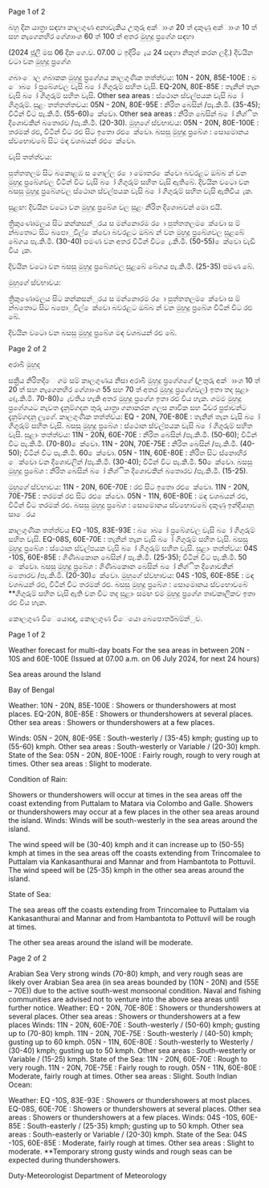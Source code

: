 Page 1 of 2

බහු දින යාත්‍රා සඳහා කාලගුණ අනාවැකිය උතුරු අක්ාාංශ 20 ත් දකුණු අක්ාාංශ 10 ත් සහ නැගෙනහිර ගේශාාංශ 60 ත් 100 ත් අතර මුහුදු ප්‍රගේශ සඳහා

(2024 ජූලි මස 06 දින ගෙ.ව. 07.00 ට ඉදිරි ෙැය 24 සඳහා නිකුත් කරන ලදි.) දිවයින වටා වන මුහුදු ප්‍රගේශ

ගබාංොල ගබාකක මුහුදු ප්‍රගේශය කාලගුණික තත්ත්වය: 10N - 20N, 85E-100E : බ ොබ ෝ ප්‍රබේශවල වැසි බ ෝ ගිගුරුම් සහිත වැසි. EQ-20N, 80E-85E : තැනින් තැන වැසි බ ෝ ගිගුරුම් සහිත වැසි. Other sea areas : ස්ථොන ස්වල්පයක වැසි බ ෝ ගිගුරුම්. සුළං තත්තත්තවය: 05N - 20N, 80E-95E : නිරිත බෙසින් /පැ.කි.මී. (35-45); විටින් විට පැ.කි.මී. (55-60) ෙක්වො. Other sea areas : නිරිත බෙසින් බ ෝ නිශ්ිත දිශොවකින් බතොරව /පැ.කි.මී. (20-30). මුහුගේ ස්වභාවය: 05N - 20N, 80E-100E : තරමක් රළු, විටින් විට රළු සිට ඉතො රළු ෙක්වො. බසසු මුහුදු ප්‍රබේශ : සොමොනය ස්වභොවබේ සිට මඳ වශබයන් රළු ෙක්වො.

වැසි තත්ත්වය:

පුත්තතලම සිට බකොළඹ ස ගොල්ල ර ො මොතර ෙක්වො බවරළට ඔබ්බ න් වන මුහුදු ප්‍රබේශවල විටින් විට වැසි බ ෝ ගිගුරුම් සහිත වැසි ඇතිබේ. දිවයින වටො වන බසසු මුහුදු ප්‍රබේශවල ස්ථොන ස්වල්පයක වැසි බ ෝ ගිගුරුම් සහිත වැසි ඇතිවිය ැක.

සුළඟ: දිවයින වටො වන මුහුදු ප්‍රබේශ වල සුළං නිරිත දිශොබවන් මො එයි.

ත්‍රිකුණොමලය සිට කන්කසන්ුරය ස මන්නොරම ර ො පුත්තතලම ෙක්වො ස ම් න්බතොට සිට බපොුවිල් ෙක්වො බවරළට ඔබ්බ න් වන මුහුදු ප්‍රබේශවල සුළබේ බේගය පැ.කි.මී. (30-40) පමණ වන අතර විටින් විට ෙැ.කි.මී. (50-55) ෙක්වො වැඩි විය ැක.

දිවයින වටො වන බසසු මුහුදු ප්‍රබේශවල සුළබේ බේගය පැ.කි.මී. (25-35) පමණ බේ.

මුහුගේ ස්වභාවය:

ත්‍රිකුණොමලය සිට කන්කසන්ුරය ස මන්නොරම ර ො පුත්තතලම ෙක්වො ස ම් න්බතොට සිට බපොුවිල් ෙක්වො බවරළට ඔබ්බ න් වන මුහුදු ප්‍රබේශ විටින් විට රළු බේ.

දිවයින වටො වන බසසු මුහුදු ප්‍රබේශ මඳ වශබයන් රළු බේ.

Page 2 of 2

අරාබි මුහුද

සක්‍රීය නිරිතදිෙ ගම සම් කාලගුණය නිසා අරාබි මුහුදු ප්‍රගේශගේ (උතුරු අක්ාාංශ 10 ත් 20 ත් සහ නැගෙනහිර ගේශාාංශ 55 සහ 70 ත් අතර මුහුදු ප්‍රගේශවල) ඉතා තද සුළාං (ෙැ.කි.මී. 70-80) ෙැවතිය හැකි අතර මුහුදු ප්‍රගේශ ඉතා රළු විය හැක. ගමම මුහුදු ප්‍රගේශයට නැවත දැනුම්ගදන තුරු යාත්‍රා ගනාකරන ගලස නාවික සහ ධීවර ප්‍රජාවන්ට දැනුම්ගදනු ලැගේ. කාලගුණික තත්ත්වය: EQ - 20N, 70E-80E : තැනින් තැන වැසි බ ෝ ගිගුරුම් සහිත වැසි. බසසු මුහුදු ප්‍රබේශ : ස්ථොන ස්වල්පයක වැසි බ ෝ ගිගුරුම් සහිත වැසි. සුළාං තත්ත්වය: 11N - 20N, 60E-70E : නිරිත බෙසින් /පැ.කි.මී. (50-60); විටින් විට පැ.කි.මී. (70-80) ෙක්වො. 11N - 20N, 70E-75E : නිරිත බෙසින් /පැ.කි.මී. (40-50); විටින් විට පැ.කි.මී. 60 ෙක්වො. 05N - 11N, 60E-80E : නිරිත සිට ස්නොහිර ෙක්වො වන දිශොවලින් /පැ.කි.මී. (30-40); විටින් විට පැ.කි.මී. 50 ෙක්වො. බසසු මුහුදු ප්‍රබේශ : නිරිත බෙසින් බ ෝ නිශ්ිත දිශොවකින් බතොරව /පැ.කි.මී. (15-25).

මුහුගේ ස්වභාවය: 11N - 20N, 60E-70E : රළු සිට ඉතො රළු ෙක්වො. 11N - 20N, 70E-75E : තරමක් රළු සිට රළු ෙක්වො. 05N - 11N, 60E-80E : මඳ වශබයන් රළු, විටින් විට තරමක් රළු. බසසු මුහුදු ප්‍රබේශ : සොමොනය ස්වභොවබේ දකුණු ඉන්දියානු සාෙරය

කාලගුණික තත්ත්වය EQ -10S, 83E-93E : බ ොබ ෝ ප්‍රබේශවල වැසි බ ෝ ගිගුරුම් සහිත වැසි. EQ-08S, 60E-70E : තැනින් තැන වැසි බ ෝ ගිගුරුම් සහිත වැසි. බසසු මුහුදු ප්‍රබේශ : ස්ථොන ස්වල්පයක වැසි බ ෝ ගිගුරුම් සහිත වැසි. සුළාං තත්ත්වය: 04S -10S, 60E-85E : ගිණිබකොන බෙසින් / පැ.කි.මී. (25-35); විටින් විට පැ.කි.මී. 50 ෙක්වො. බසසු මුහුදු ප්‍රබේශ : ගිණිබකොන බෙසින් බ ෝ නිශ්ිත දිශොවකින් බතොරව /පැ.කි.මී. (20-30) ෙක්වො. මුහුගේ ස්වභාවය: 04S -10S, 60E-85E : මඳ වශබයන් රළු, විටින් විට තරමක් රළු. බසසු මුහුදු ප්‍රබේශ : සොමොනය ස්වභොවබේ **ගිගුරුම් සහිත වැසි ඇති වන විට තද සුළාං සමඟ එම මුහුදු ප්‍රගේශ තාවකාලිකව ඉතා රළු විය හැක.

කොලගුණ විෙයොඥ, කොලගුණ විෙයො බෙපොර්තබම්න්ුව.

Page 1 of 2

Weather forecast for multi-day boats For the sea areas in between 20N - 10S and 60E-100E (Issued at 07.00 a.m. on 06 July 2024, for next 24 hours)

Sea areas around the Island

Bay of Bengal

Weather: 10N - 20N, 85E-100E : Showers or thundershowers at most places. EQ-20N, 80E-85E : Showers or thundershowers at several places. Other sea areas : Showers or thundershowers at a few places.

Winds: 05N - 20N, 80E-95E : South-westerly / (35-45) kmph; gusting up to (55-60) kmph. Other sea areas : South-westerly or Variable / (20-30) kmph. State of the Sea: 05N - 20N, 80E-100E : Fairly rough, rough to very rough at times. Other sea areas : Slight to moderate.

Condition of Rain:

Showers or thundershowers will occur at times in the sea areas off the coast extending from Puttalam to Matara via Colombo and Galle. Showers or thundershowers may occur at a few places in the other sea areas around the island. Winds: Winds will be south-westerly in the sea areas around the island.

The wind speed will be (30-40) kmph and it can increase up to (50-55) kmph at times in the sea areas off the coasts extending from Trincomalee to Puttalam via Kankasanthurai and Mannar and from Hambantota to Pottuvil. The wind speed will be (25-35) kmph in the other sea areas around the island.

State of Sea:

The sea areas off the coasts extending from Trincomalee to Puttalam via Kankasanthurai and Mannar and from Hambantota to Pottuvil will be rough at times.

The other sea areas around the island will be moderate.

Page 2 of 2

Arabian Sea Very strong winds (70-80) kmph, and very rough seas are likely over Arabian Sea area (in sea areas bounded by (10N - 20N) and (55E – 70E)) due to the active south-west monsoonal condition. Naval and fishing communities are advised not to venture into the above sea areas until further notice. Weather: EQ - 20N, 70E-80E : Showers or thundershowers at several places. Other sea areas : Showers or thundershowers at a few places Winds: 11N - 20N, 60E-70E : South-westerly / (50-60) kmph; gusting up to (70-80) kmph. 11N - 20N, 70E-75E : South-westerly / (40-50) kmph; gusting up to 60 kmph. 05N - 11N, 60E-80E : South-westerly to Westerly / (30-40) kmph; gusting up to 50 kmph. Other sea areas : South-westerly or Variable / (15-25) kmph. State of the Sea: 11N - 20N, 60E-70E : Rough to very rough. 11N - 20N, 70E-75E : Fairly rough to rough. 05N - 11N, 60E-80E : Moderate, fairly rough at times. Other sea areas : Slight. South Indian Ocean:

Weather: EQ -10S, 83E-93E : Showers or thundershowers at most places. EQ-08S, 60E-70E : Showers or thundershowers at several places. Other sea areas : Showers or thundershowers at a few places. Winds: 04S -10S, 60E-85E : South-easterly / (25-35) kmph; gusting up to 50 kmph. Other sea areas : South-easterly or Variable / (20-30) kmph. State of the Sea: 04S -10S, 60E-85E : Moderate, fairly rough at times. Other sea areas : Slight to moderate. **Temporary strong gusty winds and rough seas can be expected during thundershowers.

Duty-Meteorologist Department of Meteorology
